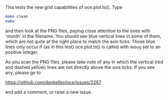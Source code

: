This tests the new grid capabilities of oce.plot.ts().  Type

```sh
make clean
make
```

and then look at the PNG files, paying close attention to the ones with 'month'
in the filename. You should see blue vertical lines in some of them, which are
not quite at the right place to match the axis ticks.  Those blue lines only
occur if (as in this test) oce.plot.ts() is called with `debug` set to an
positive  integer.

As you scan the PNG files, please take note of any in which the vertical (red and dashed yellow)
lines are not directly above the axis ticks. If you see any, please go to

https://github.com/dankelley/oce/issues/2267

and add a comment, or raise a new issue.

